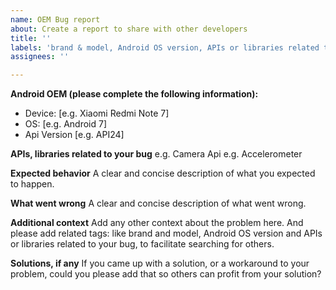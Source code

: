 ```yaml
---
name: OEM Bug report
about: Create a report to share with other developers
title: ''
labels: 'brand & model, Android OS version, APIs or libraries related to your bug'
assignees: ''

---
```


**Android OEM (please complete the following information):**
 - Device: [e.g. Xiaomi Redmi Note 7]
 - OS: [e.g. Android 7]
 - Api Version [e.g. API24]
 
**APIs, libraries related to your bug**
 e.g. Camera Api
 e.g. Accelerometer
 
**Expected behavior**
A clear and concise description of what you expected to happen.

**What went wrong**
A clear and concise description of what went wrong.

**Additional context**
Add any other context about the problem here. And please add related tags: like brand and model, Android OS version and APIs or libraries related to your bug, to facilitate searching for others.

**Solutions, if any**
If you came up with a solution, or a workaround to your problem, could you please add that so others can profit from your solution?
